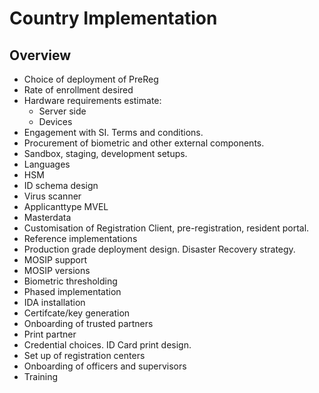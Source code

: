 # Country Implementation

## Overview

* Choice of deployment of PreReg
* Rate of enrollment desired
* Hardware requirements estimate:
    * Server side
    * Devices
* Engagement with SI. Terms and conditions.
* Procurement of biometric and other external components.
* Sandbox, staging, development setups.
* Languages
* HSM
* ID schema design
* Virus scanner
* Applicanttype MVEL
* Masterdata 
* Customisation of Registration Client, pre-registration, resident portal.
* Reference implementations
* Production grade deployment design. Disaster Recovery strategy.
* MOSIP support 
* MOSIP versions
* Biometric thresholding
* Phased implementation 
* IDA installation
* Certifcate/key generation
* Onboarding of trusted partners
* Print partner
* Credential choices. ID Card print design.
* Set up of registration centers
* Onboarding of officers and supervisors
* Training

 

